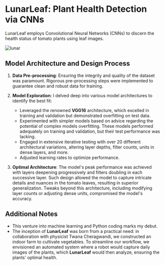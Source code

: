 # LunarLeaf: Plant Health Detection via CNNs

LunarLeaf employs Convolutional Neural Networks (CNNs) to discern the health status of tomato plants using leaf images.

![lunar](https://github.com/amiracle1337/lunarleaf/assets/122039464/9e123fa9-82ae-45c3-8776-0fbfef79cab6)

## Model Architecture and Design Process

1. **Data Pre-processing**: Ensuring the integrity and quality of the dataset was paramount. Rigorous pre-processing steps were implemented to guarantee clean and robust data for training.

2. **Model Exploration**: I delved deep into various model architectures to identify the best fit:
   - Leveraged the renowned **VGG16** architecture, which excelled in training and validation but demonstrated overfitting on test data.
   - Experimented with simpler models based on advice regarding the potential of complex models overfitting. These models performed adequately on training and validation, but their test performance was lacking.
   - Engaged in extensive iterative testing with over 20 different architectural variations, altering layer depths, filter counts, units in dense layers, and more.
   - Adjusted learning rates to optimize performance.

3. **Optimal Architecture**: The model's peak performance was achieved with layers deepening progressively and filters doubling in each successive layer. Such design allowed the model to capture intricate details and nuances in the tomato leaves, resulting in superior generalization. Tweaks beyond this architecture, including modifying layer counts or adjusting dense units, compromised the model's accuracy.

## Additional Notes

- This venture into machine learning and Python coding marks my debut.
- The inception of **LunarLeaf** was born from a practical need: in collaboration with physicist Twana Cheragwandi, we constructed an indoor farm to cultivate vegetables. To streamline our workflow, we envisioned an automated system where a robot would capture daily images of the plants, which **LunarLeaf** would then analyze, ensuring the plants' optimal health.
